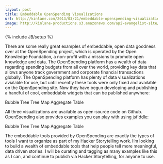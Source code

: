 ```yaml
---
layout: post
title: Embeddable OpenSpending Visualizations
url: http://kinlane.com/2013/03/21/embeddable-openspending-visualizations/
image: http://kinlane-productions.s3.amazonaws.com/api-evangelist-site/blog/openspending-bubble-tree-visualization.png
---
```

{% include JB/setup %}

There are some really great examples of embeddable, open data goodness over at the OpenSpending project, which is  operated by the Open Knowledge Foundation, a non-profit with a missions to promote open knowledge and data.
The OpenSpending platform has a wealth of data regarding spending budgets from all over the world, providing key data that allows anyone track government and corporate financial transactions globally.
The OpenSpending platform has plenty of data visualizations avialable for use, but until recently these tools were only fixed and available on the OpenSpending site. Now they have begun developing and publishing a handful of cool, embeddable widgets that can be published anywhere:

Bubble Tree
Tree Map
Aggregate Table

All three visualizations are available as open-source code on Github.  OpenSpending also provides examples you can play with using jsfiddle:

Bubble Tree
Tree Map
Aggregate Table

The embeddable tools provided by OpenSpending are exactly the types of tools I want to organize as part of my Hacker Storytelling work.  I&rsquo;m looking to build a wealth of embeddable tools that help people tell more meaningful, data driven stories.
I will be curating and tagging as many examples like this as I can, and continue to publish via Hacker Storytelling, for anyone to use.